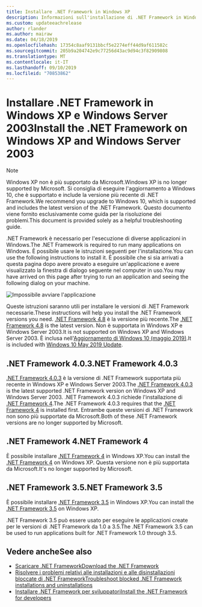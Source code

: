```yaml
---
title: Installare .NET Framework in Windows XP
description: Informazioni sull'installazione di .NET Framework in Windows XP.
ms.custom: updateeachrelease
author: rlander
ms.author: mairaw
ms.date: 04/18/2019
ms.openlocfilehash: 17354c8aaf9131bbcf5e2274eff44d9af611582c
ms.sourcegitcommit: 205b9a204742e9c77256d43ac9d94c3f82909808
ms.translationtype: MT
ms.contentlocale: it-IT
ms.lasthandoff: 09/10/2019
ms.locfileid: "70853862"
---
```

# <a name="install-the-net-framework-on-windows-xp-and-windows-server-2003"></a><span data-ttu-id="21add-103">Installare .NET Framework in Windows XP e Windows Server 2003</span><span class="sxs-lookup"><span data-stu-id="21add-103">Install the .NET Framework on Windows XP and Windows Server 2003</span></span>

> [!NOTE]
> <span data-ttu-id="21add-104">Windows XP non è più supportato da Microsoft.</span><span class="sxs-lookup"><span data-stu-id="21add-104">Windows XP is no longer supported by Microsoft.</span></span> <span data-ttu-id="21add-105">Si consiglia di eseguire l'aggiornamento a Windows 10, che è supportato e include la versione più recente di .NET Framework.</span><span class="sxs-lookup"><span data-stu-id="21add-105">We recommend you upgrade to Windows 10, which is supported and includes the latest version of the .NET Framework.</span></span> <span data-ttu-id="21add-106">Questo documento viene fornito esclusivamente come guida per la risoluzione dei problemi.</span><span class="sxs-lookup"><span data-stu-id="21add-106">This document is provided solely as a helpful troubleshooting guide.</span></span>

<span data-ttu-id="21add-107">.NET Framework è necessario per l'esecuzione di diverse applicazioni in Windows.</span><span class="sxs-lookup"><span data-stu-id="21add-107">The .NET Framework is required to run many applications on Windows.</span></span> <span data-ttu-id="21add-108">È possibile usare le istruzioni seguenti per l'installazione.</span><span class="sxs-lookup"><span data-stu-id="21add-108">You can use the following instructions to install it.</span></span> <span data-ttu-id="21add-109">È possibile che si sia arrivati a questa pagina dopo avere provato a eseguire un'applicazione e avere visualizzato la finestra di dialogo seguente nel computer in uso.</span><span class="sxs-lookup"><span data-stu-id="21add-109">You may have arrived on this page after trying to run an application and seeing the following dialog on your machine.</span></span>

![Impossibile avviare l'applicazione](./media/this-application-could-not-be-started.png)

<span data-ttu-id="21add-111">Queste istruzioni saranno utili per installare le versioni di .NET Framework necessarie.</span><span class="sxs-lookup"><span data-stu-id="21add-111">These instructions will help you install the .NET Framework versions you need.</span></span> <span data-ttu-id="21add-112">[.NET Framework 4.8](https://github.com/Microsoft/dotnet/tree/master/releases/net48) è la versione più recente.</span><span class="sxs-lookup"><span data-stu-id="21add-112">The [.NET Framework 4.8](https://github.com/Microsoft/dotnet/tree/master/releases/net48) is the latest version.</span></span> <span data-ttu-id="21add-113">Non è supportata in Windows XP e Windows Server 2003.</span><span class="sxs-lookup"><span data-stu-id="21add-113">It is not supported on Windows XP and Windows Server 2003.</span></span> <span data-ttu-id="21add-114">È inclusa nell'[Aggiornamento di Windows 10 (maggio 2019)](https://support.microsoft.com/help/4028685/windows-10-get-the-update).</span><span class="sxs-lookup"><span data-stu-id="21add-114">It is included with [Windows 10 May 2019 Update](https://support.microsoft.com/help/4028685/windows-10-get-the-update).</span></span>

## <a name="net-framework-403"></a><span data-ttu-id="21add-115">.NET Framework 4.0.3</span><span class="sxs-lookup"><span data-stu-id="21add-115">.NET Framework 4.0.3</span></span>

<span data-ttu-id="21add-116">[.NET Framework 4.0.3](https://go.microsoft.com/fwlink/?LinkID=213834) è la versione di .NET Framework supportata più recente in Windows XP e Windows Server 2003.</span><span class="sxs-lookup"><span data-stu-id="21add-116">The [.NET Framework 4.0.3](https://go.microsoft.com/fwlink/?LinkID=213834) is the latest supported .NET Framework version on Windows XP and Windows Server 2003.</span></span> <span data-ttu-id="21add-117">.NET Framework 4.0.3 richiede l'installazione di [.NET Framework 4](https://go.microsoft.com/fwlink/?LinkID=213834).</span><span class="sxs-lookup"><span data-stu-id="21add-117">The .NET Framework 4.0.3 requires that the [.NET Framework 4](https://go.microsoft.com/fwlink/?LinkID=213834) is installed first.</span></span> <span data-ttu-id="21add-118">Entrambe queste versioni di .NET Framework non sono più supportate da Microsoft.</span><span class="sxs-lookup"><span data-stu-id="21add-118">Both of these .NET Framework versions are no longer supported by Microsoft.</span></span>

## <a name="net-framework-4"></a><span data-ttu-id="21add-119">.NET Framework 4</span><span class="sxs-lookup"><span data-stu-id="21add-119">.NET Framework 4</span></span>

<span data-ttu-id="21add-120">È possibile installare [.NET Framework 4](https://go.microsoft.com/fwlink/?LinkID=213834&dotnetdocs) in Windows XP.</span><span class="sxs-lookup"><span data-stu-id="21add-120">You can install the [.NET Framework 4](https://go.microsoft.com/fwlink/?LinkID=213834&dotnetdocs) on Windows XP.</span></span> <span data-ttu-id="21add-121">Questa versione non è più supportata da Microsoft.</span><span class="sxs-lookup"><span data-stu-id="21add-121">It's no longer supported by Microsoft.</span></span>

## <a name="net-framework-35"></a><span data-ttu-id="21add-122">.NET Framework 3.5</span><span class="sxs-lookup"><span data-stu-id="21add-122">.NET Framework 3.5</span></span>

<span data-ttu-id="21add-123">È possibile installare [.NET Framework 3.5](https://go.microsoft.com/fwlink/?LinkID=213834&dotnetdocs) in Windows XP.</span><span class="sxs-lookup"><span data-stu-id="21add-123">You can install the [.NET Framework 3.5](https://go.microsoft.com/fwlink/?LinkID=213834&dotnetdocs) on Windows XP.</span></span>

<span data-ttu-id="21add-124">.NET Framework 3.5 può essere usato per eseguire le applicazioni create per le versioni di .NET Framework da 1.0 a 3.5.</span><span class="sxs-lookup"><span data-stu-id="21add-124">The .NET Framework 3.5 can be used to run applications built for .NET Framework 1.0 through 3.5.</span></span>

## <a name="see-also"></a><span data-ttu-id="21add-125">Vedere anche</span><span class="sxs-lookup"><span data-stu-id="21add-125">See also</span></span>

- [<span data-ttu-id="21add-126">Scaricare .NET Framework</span><span class="sxs-lookup"><span data-stu-id="21add-126">Download the .NET Framework</span></span>](https://dotnet.microsoft.com/download)
- [<span data-ttu-id="21add-127">Risolvere i problemi relativi alle installazioni e alle disinstallazioni bloccate di .NET Framework</span><span class="sxs-lookup"><span data-stu-id="21add-127">Troubleshoot blocked .NET Framework installations and uninstallations</span></span>](troubleshoot-blocked-installations-and-uninstallations.md)
- [<span data-ttu-id="21add-128">Installare .NET Framework per sviluppatori</span><span class="sxs-lookup"><span data-stu-id="21add-128">Install the .NET Framework for developers</span></span>](guide-for-developers.md)
